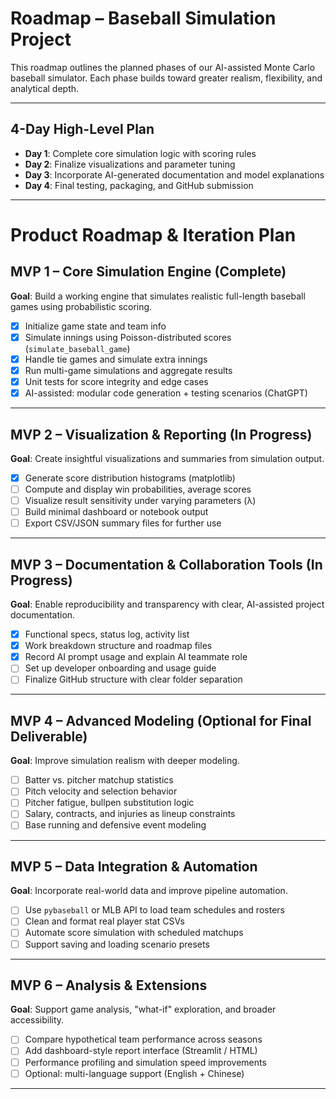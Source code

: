 # Roadmap – Baseball Simulation Project

This roadmap outlines the planned phases of our AI-assisted Monte Carlo baseball simulator. Each phase builds toward greater realism, flexibility, and analytical depth.

---

## 4-Day High-Level Plan

- **Day 1**: Complete core simulation logic with scoring rules  
- **Day 2**: Finalize visualizations and parameter tuning  
- **Day 3**: Incorporate AI-generated documentation and model explanations  
- **Day 4**: Final testing, packaging, and GitHub submission

---

# Product Roadmap & Iteration Plan

## MVP 1 – Core Simulation Engine (Complete)
**Goal**: Build a working engine that simulates realistic full-length baseball games using probabilistic scoring.

- [x] Initialize game state and team info
- [x] Simulate innings using Poisson-distributed scores (`simulate_baseball_game`)
- [x] Handle tie games and simulate extra innings
- [x] Run multi-game simulations and aggregate results
- [x] Unit tests for score integrity and edge cases
- [x] AI-assisted: modular code generation + testing scenarios (ChatGPT)

---

## MVP 2 – Visualization & Reporting (In Progress)
**Goal**: Create insightful visualizations and summaries from simulation output.

- [x] Generate score distribution histograms (matplotlib)
- [ ] Compute and display win probabilities, average scores
- [ ] Visualize result sensitivity under varying parameters (λ)
- [ ] Build minimal dashboard or notebook output
- [ ] Export CSV/JSON summary files for further use

---

## MVP 3 – Documentation & Collaboration Tools (In Progress)
**Goal**: Enable reproducibility and transparency with clear, AI-assisted project documentation.

- [x] Functional specs, status log, activity list
- [x] Work breakdown structure and roadmap files
- [x] Record AI prompt usage and explain AI teammate role
- [ ] Set up developer onboarding and usage guide
- [ ] Finalize GitHub structure with clear folder separation

---

## MVP 4 – Advanced Modeling (Optional for Final Deliverable)
**Goal**: Improve simulation realism with deeper modeling.

- [ ] Batter vs. pitcher matchup statistics
- [ ] Pitch velocity and selection behavior
- [ ] Pitcher fatigue, bullpen substitution logic
- [ ] Salary, contracts, and injuries as lineup constraints
- [ ] Base running and defensive event modeling

---

## MVP 5 – Data Integration & Automation
**Goal**: Incorporate real-world data and improve pipeline automation.

- [ ] Use `pybaseball` or MLB API to load team schedules and rosters
- [ ] Clean and format real player stat CSVs
- [ ] Automate score simulation with scheduled matchups
- [ ] Support saving and loading scenario presets

---

## MVP 6 – Analysis & Extensions
**Goal**: Support game analysis, "what-if" exploration, and broader accessibility.

- [ ] Compare hypothetical team performance across seasons
- [ ] Add dashboard-style report interface (Streamlit / HTML)
- [ ] Performance profiling and simulation speed improvements
- [ ] Optional: multi-language support (English + Chinese)

---
